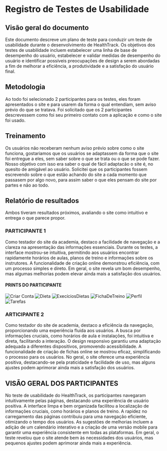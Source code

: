 # Registro de Testes de Usabilidade

## Visão geral do documento

Este documento descreve um plano de teste para conduzir um teste de usabilidade durante o desenvolvimento de HealthTrack. Os objetivos dos testes de usabilidade incluem estabelecer uma linha de base de desempenho do usuário, estabelecer e validar medidas de desempenho do usuário e identificar possíveis preocupações de design a serem abordadas a fim de melhorar a eficiência, a produtividade e a satisfação do usuário final.

## Metodologia

  Ao todo foi selecionado 2 participantes para os testes, eles foram apresentados o site e para usarem da forma o qual entendiam, sem aviso prévio do que se tratava.
  Foi solicitado que os 2 participantes descrevessem como foi seu primeiro contato com a aplicação e como o site foi usado.

## Treinamento

   Os usuários não receberam nenhum aviso prévio sobre como o site funciona, gostariamos que os usuários se adaptassem da forma que o site foi entregue a eles, sem saber sobre o que se trata ou o que se pode fazer. Nosso objetivo com isso era saber o qual de fácil adaptacão o site é, no quesito de amigável ao usuário.  Solicitei que os participantes fossem escrevendo sobre o que estão achando do site a cada momento que passasem por algo novo, para assim saber o que eles pensam do site por partes e não ao todo.

## Relatório de resultados

  Ambos tiveram resultados próximos, avaliando o site como intuitivo e entrega o que parece propor.

### PARTICIPANTE 1

  Como testador do site da academia, destaco a facilidade de navegação e a clareza na apresentação das informações essenciais. Durante os testes, a interface mostrou-se intuitiva, permitindo aos usuários encontrar rapidamente horários de aulas, planos de treino e informações sobre os instrutores. A funcionalidade de criação online demonstrou eficiência, com um processo simples e direto. Em geral, o site revela um bom desempenho, mas algumas melhorias podem elevar ainda mais a satisfação dos usuários.
  
#### PRINTS DO PARTICIPANTE

  ![Criar Conta](/img-TesteDeUsabilidade/CriatConta.jpg)
  ![Dieta](/img-Teste%20de%20Usabalidade/dieta.jpg)
  ![ExecíciosDietas](/img-Teste%20de%20Usabalidade/exercicios%20dieta%20videos.jpg)
  ![FichaDeTreino](/img-Teste%20de%20Usabalidade/ficha%20de%20treino.jpg)
  ![Perfil](/img-Teste%20de%20Usabalidade/perfil.jpg)
  ![Tarefas](/img-Teste%20de%20Usabalidade/tarefas.jpg)

### ARTICIPANTE 2

  Como testador do site de academia, destaco a eficiência da navegação, proporcionando uma experiência fluida aos usuários. A busca por informações cruciais, como horários de aula e instalações, foi intuitiva e direta, facilitando a interação. O design responsivo garantiu uma adaptação adequada a diferentes dispositivos, promovendo acessibilidade. A funcionalidade de criação de fichas online se mostrou eficaz, simplificando o processo para os usuários. No geral, o site oferece uma experiência positiva, destacando-se pela praticidade e facilidade de uso, mas alguns ajustes podem aprimorar ainda mais a satisfação dos usuários.

## VISÃO GERAL DOS PARTICIPANTES

  No teste de usabilidade do HealthTrack, os participantes navegaram intuitivamente pelas páginas, destacando uma experiência de usuário positiva. A interface limpa e bem organizada facilitou a localização de informações cruciais, como horários e planos de treino. A rapidez no carregamento das páginas contribuiu para uma navegação eficiente, otimizando o tempo dos usuários. As sugestões de melhorias incluem a adição de um calendário interativo e a criação de uma versão mobile para garantir uma experiência consistente em todas as plataformas. Em geral, o teste revelou que o site atende bem às necessidades dos usuários, mas pequenos ajustes podem aprimorar ainda mais a experiência.
